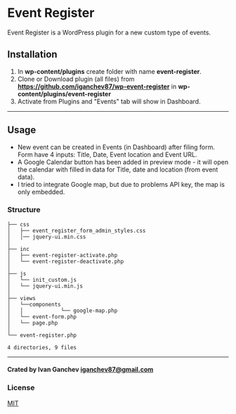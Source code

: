 # Event Register  

Event Register is a WordPress plugin for a new custom type of events.

## Installation

1. In **wp-content/plugins** create folder with name **event-register**.
2. Clone or Download plugin (all files) from **https://github.com/iganchev87/wp-event-register** in **wp-content/plugins/event-register**
3. Activate from Plugins and "Events" tab will show in Dashboard. 

---
## Usage

- New event can be created in Events (in Dashboard) after filing form.
Form have 4 inputs: Title, Date, Event location and Event URL.
- A Google Calendar button has been added in preview mode - it will open the calendar with filled in data for Title, date and location (from event data).
- I tried to integrate Google map, but due to problems API key,  the map is only embedded.


### Structure
```
├── css
│   ├── event_register_form_admin_styles.css
│   │── jquery-ui.min.css
│
├── inc
│   ├── event-register-activate.php
│   └── event-register-deactivate.php
│
├── js
│   └── init_custom.js
│   └── jquery-ui.min.js
│
├── views
│   └──components
│   │            └── google-map.php
│   └── event-form.php
│   └── page.php
│
└── event-register.php

4 directories, 9 files
```

---
#### Crated by Ivan Ganchev iganchev87@gmail.com
### License
[MIT](https://choosealicense.com/licenses/mit/)

